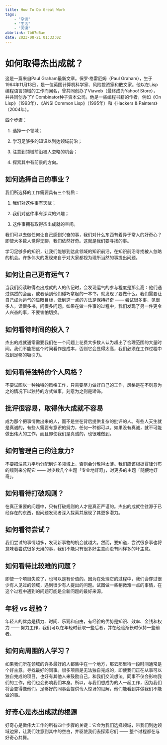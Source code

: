```yaml
---
title: How To Do Great Work
tags: 
    - "杂谈" 
    - "生活" 
    - "阅读"
abbrlink: 7b67d6ae
date: 2023-08-21 01:33:02
---
```


# 如何取得杰出成就？

这是一篇来自Paul Graham最新文章。保罗·格雷厄姆（Paul Graham），生于1964年11月13日，是一位英国计算机科学家、风险投资家和散文家。他以在Lisp编程语言领域的工作而闻名，曾共同创办了Viaweb（最终成为Yahoo! Store），并共同创办了Y Combinator种子资本公司。他是一些编程书籍的作者，例如《On Lisp》（1993年）、《ANSI Common Lisp》（1995年）和《Hackers & Painters》（2004年）。

四个步骤：

1. 选择一个领域；

2. 学习足够多的知识以到达领域前沿；

3. 注意到领域前沿被人忽略的机会；

4. 探索其中有前景的方向。

<!-- more -->

## 如何选择自己的事业？

我们所选择的工作需要具有三个特质：

1. 我们对这件事有天赋；

2. 我们对这件事有深深的兴趣；

3. 这件事拥有取得杰出成就的空间。

我们可以去做任何让自己感到兴奋的事，我们对什么东西有着异于常人的好奇心？即使大多数人觉得无聊，我们依然好奇。这就是我们要寻找的事。

学习足够多的知识，让我们能够到达此领域的知识前沿，在知识前沿寻找被人忽略的机会。许多伟大的发现来自于对大家都视为理所当然的事提出问题。

## 如何让自己更有运气？

当我们阅读取得杰出成就的人的传记时，会发现运气的参与程度是那么高：他们通过偶然的会面，或者读到他们碰巧拿起的一本书，就发现了要做什么。我们需要让自己成为运气的显眼目标，做到这一点的方法是保持好奇 —— 尝试很多事，见很多人，读很多书，问很多问题。如果在做一件事的过程中，我们发现了另一件更令人兴奋的事，不要害怕切换。

## 如何看待时间的投入？

杰出的成就通常需要我们在一个问题上花费大多数人认为超出了合理范围的大量时间。我们不能把这个时间看作是成本，否则它会显得太高，我们必须在工作过程中找到足够的吸引力。

## 如何看待独特的个人风格？

不要试图以一种独特的风格工作，只需要尽力做好自己的工作，风格是在不刻意为之的情况下以独特的方式做事，刻意为之则是矫饰。


## 批评很容易，取得伟大成就不容易

成为那个把事情做出来的人，而不是坐在背后提供复杂的批评的人。有些人天生就是真诚的，有些人需要有意识的努力，任何一种都可以。如果没有真诚，就不可能做出伟大的工作，而且即使我们是真诚的，也很难做到。

## 如何管理自己的注意力?

不要把注意力平均分配到许多领域上，否则会分散得太薄。我们应该根据幂律分布的规则来分配它 —— 对少数几个主题「专业地好奇」，对更多的主题「随便地好奇」。

## 如何看待打破规则？

在真正重要的问题中，只有打破规则的人才是真正严谨的。杰出的成就往往源于已经存在的东西，但问题发现者深入探索并展现了其更多潜力。

## 如何看待尝试？

我们尝试的事情越多，发现新事物的机会就越大。然而，要知道，尝试很多事也将意味着尝试很多无用的事，我们不能只有很多好主意而没有同样多的坏主意。

## 如何看待比较难的问题？

即使一个项目失败了，也可以是有价值的。因为在处理它的过程中，我们会穿过很少有人见过的领域，遇到很少有人提出的问题。试图做一些稍微难一点的事情，在这个过程中遇到的问题可能是全新问题的最好来源。

## 年轻 vs 经验？

年轻人的优势是精力、时间、乐观和自由，有经验的优势是知识、效率、金钱和权力 —— 努力工作，我们可以在年轻时获取一些后者，并在经验渐长时保持一些前者。

## 如何向周围的人学习？

如果我们所在领域的许多最好的人都集中在一个地方，那去那里待一段时间通常是个好主意。寻找最好的同事。很多项目是无法独自完成的，即使我们正在从事可以独自完成的项目，也好有其他人来鼓励自己，和我们交流想法。同事不仅会影响我们的工作，他们也会影响我们本身。所以，与我们想成为的人一起工作，因为我们将会变得像他们。足够好的同事会提供令人惊讶的见解，他们能看到并做我们不能做的事。

## 好奇心是杰出成就的根源

好奇心是做伟大工作的所有四个步骤的关键：它会为我们选择领域，带我们到达领域边界，让我们注意到其中的空白，并驱使我们去探索它们 —— 整个过程都在与好奇心共舞。
